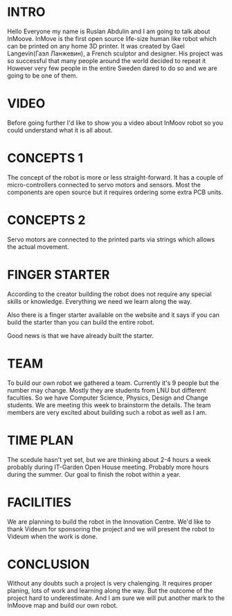# INTRO 
Hello Everyone my name is Ruslan Abdulin and I am going to talk about InMoove. InMove is the first open source life-size human like robot which can be printed on any home 3D printer. It was created by Gael Langevin(Гаэл Ланжевин), a French sculptor and designer. His project was so successful that many people around the world decided to repeat it
However very few people in the entire Sweden dared to do so and we are going to be one of them. 

# VIDEO

Before going further I'd like to show you a video about InMoov robot so you could understand what it is all about.


# CONCEPTS 1
The concept of the robot is more or less straight-forward. It has a couple of micro-controllers connected to servo motors and sensors. Most the components are open source but it requires ordering some extra PCB units.

# CONCEPTS 2
Servo motors are connected to the printed parts via strings which allows the actual movement.


# FINGER STARTER
According to the creator building the robot does not require any special skills or knowledge. Everything we need we learn along the way.

Also there is a finger starter available on the website and it says if you can build the starter than you can build the entire robot. 

Good news is that we have already built the starter.

# TEAM
To build our own robot we gathered a team. Currently it's 9 people but the number may change. Mostly they are students from LNU but different faculties. So we have Computer Science, Physics, Design and Change students. We are meeting this week to brainstorm the details. The team members are very excited about building such a robot as well as I am.

# TIME PLAN
The scedule hasn't yet set, but we are thinking about 2-4 hours a week probably during IT-Garden Open House meeting. Probably more hours during the summer. Our goal to finish the robot within a year. 

# FACILITIES
We are planning to build the robot in the Innovation Centre. We'd like to thank Videum for sponsoring the project and we will present the robot to Videum when the work is done.

# CONCLUSION
Without any doubts such a project is very chalenging. It requires proper planing, lots of work and learning along the way. But the outcome of the project hard to underestimate. And I am sure we will put another mark to the InMoove map and build our own robot.

